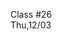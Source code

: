 <div class="lecture2">

<div class="column_date">
<p markdown="block">

Class #26 <br>
Thu,12/03

</p>
</div>
<div class="column_materials">
<p markdown="block">



</p>
</div>

<div class="column_assign">
<p markdown="block">



</p>
</div>

</div>

